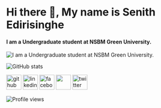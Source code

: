 # Hi there 👋, My name is Senith Edirisinghe
#### I am a Undergraduate student at NSBM Green University.
![I am a Undergraduate student at NSBM Green University.](https://p.kindpng.com/picc/s/128-1280187_github-logo-png-github-transparent-png.png)

![GitHub stats](https://github-readme-stats.vercel.app/api?username=senithde-07&show_icons=true)  



[<img src='https://github.githubassets.com/images/modules/logos_page/GitHub-Mark.png' alt='github' height='40'>](https://github.com/senithde-07)  [<img src='https://cdn2.iconfinder.com/data/icons/social-media-2285/512/1_Linkedin_unofficial_colored_svg-512.png' alt='linkedin' height='40'>](https://www.linkedin.com/in/https://www.linkedin.com/in/senith-edirisinghe-978205210//)  [<img src='https://cdn1.iconfinder.com/data/icons/social-media-2285/512/Colored_Facebook3_svg-512.png' alt='facebook' height='40'>](https://www.facebook.com/https://www.facebook.com/senith.edirisinghe.1)  [<img src='https://cdn2.iconfinder.com/data/icons/social-media-2285/512/1_Instagram_colored_svg_1-512.png' height='40'>](https://www.instagram.com/senith.d.e07/)  [<img src='https://cdn2.iconfinder.com/data/icons/social-media-2285/512/1_Twitter_colored_svg-512.png' alt='twitter' height='40'>](https://twitter.com/https://twitter.com/d_senith)  


![Profile views](https://gpvc.arturio.dev/senithde-07)  
